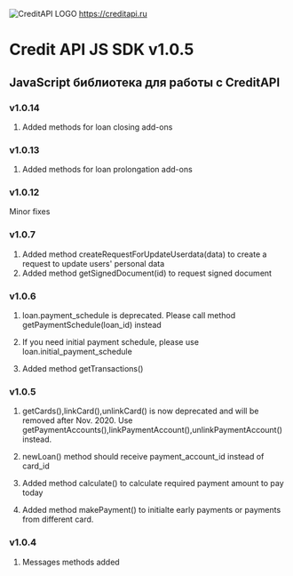 ![CreditAPI LOGO](https://creditapi.ru/assets/img/favicon.png)
https://creditapi.ru
# Credit API JS SDK v1.0.5
## JavaScript библиотека для работы с CreditAPI 


### v1.0.14
1. Added methods for loan closing add-ons

### v1.0.13
1. Added methods for loan prolongation add-ons

### v1.0.12
Minor fixes

### v1.0.7

1. Added method createRequestForUpdateUserdata(data) to create a request to update users' personal data
2. Added method getSignedDocument(id) to request signed document

### v1.0.6

1. loan.payment_schedule is deprecated. Please call method getPaymentSchedule(loan_id) instead

2. If you need initial payment schedule, please use loan.initial_payment_schedule

3. Added method getTransactions()



### v1.0.5

    
1. getCards(),linkCard(),unlinkCard() is now deprecated and will be removed after Nov. 2020. Use getPaymentAccounts(),linkPaymentAccount(),unlinkPaymentAccount() instead.

2. newLoan() method should receive payment_account_id instead of card_id

3. Added method calculate() to calculate required payment amount to pay today

4. Added method makePayment() to initialte early payments or payments from different card.

### v1.0.4

1. Messages methods added